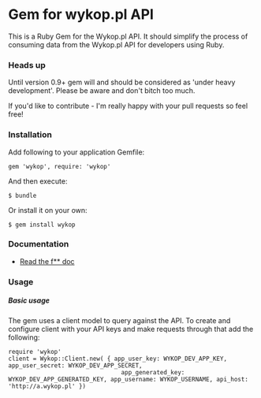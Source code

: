 # Gem for wykop.pl API

This is a Ruby Gem for the Wykop.pl API. It should simplify the process of consuming data from the Wykop.pl API for developers using Ruby.


### Heads up

Until version 0.9+ gem will and should be considered as 'under heavy development'. Please be aware and don't bitch too much.

If you'd like to contribute - I'm really happy with your pull requests so feel free!

### Installation
Add following to your application Gemfile:

```
gem 'wykop', require: 'wykop'
```

And then execute:

```
$ bundle
```

Or install it on your own:

```
$ gem install wykop
```



### Documentation

* [Read the f** doc](https://github.com/lukaszraczylo/wykop-ruby/tree/master/doc/readme.md)

### Usage

##### Basic usage
The gem uses a client model to query against the API. To create and configure client with your API keys and make requests through that add the following:

```
require 'wykop'
client = Wykop::Client.new( { app_user_key: WYKOP_DEV_APP_KEY, app_user_secret: WYKOP_DEV_APP_SECRET, 
								app_generated_key: WYKOP_DEV_APP_GENERATED_KEY, app_username: WYKOP_USERNAME, api_host: 'http://a.wykop.pl' })
```